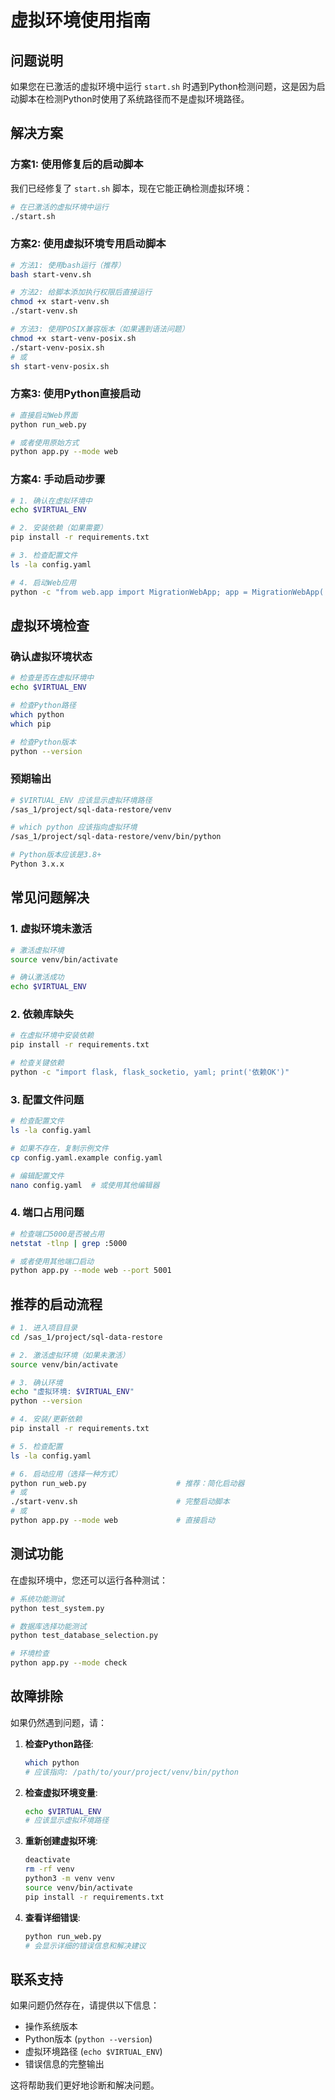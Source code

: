 # 虚拟环境使用指南

## 问题说明

如果您在已激活的虚拟环境中运行 `start.sh` 时遇到Python检测问题，这是因为启动脚本在检测Python时使用了系统路径而不是虚拟环境路径。

## 解决方案

### 方案1: 使用修复后的启动脚本

我们已经修复了 `start.sh` 脚本，现在它能正确检测虚拟环境：

```bash
# 在已激活的虚拟环境中运行
./start.sh
```

### 方案2: 使用虚拟环境专用启动脚本

```bash
# 方法1: 使用bash运行（推荐）
bash start-venv.sh

# 方法2: 给脚本添加执行权限后直接运行
chmod +x start-venv.sh
./start-venv.sh

# 方法3: 使用POSIX兼容版本（如果遇到语法问题）
chmod +x start-venv-posix.sh
./start-venv-posix.sh
# 或
sh start-venv-posix.sh
```

### 方案3: 使用Python直接启动

```bash
# 直接启动Web界面
python run_web.py

# 或者使用原始方式
python app.py --mode web
```

### 方案4: 手动启动步骤

```bash
# 1. 确认在虚拟环境中
echo $VIRTUAL_ENV

# 2. 安装依赖（如果需要）
pip install -r requirements.txt

# 3. 检查配置文件
ls -la config.yaml

# 4. 启动Web应用
python -c "from web.app import MigrationWebApp; app = MigrationWebApp('config.yaml'); app.run()"
```

## 虚拟环境检查

### 确认虚拟环境状态

```bash
# 检查是否在虚拟环境中
echo $VIRTUAL_ENV

# 检查Python路径
which python
which pip

# 检查Python版本
python --version
```

### 预期输出

```bash
# $VIRTUAL_ENV 应该显示虚拟环境路径
/sas_1/project/sql-data-restore/venv

# which python 应该指向虚拟环境
/sas_1/project/sql-data-restore/venv/bin/python

# Python版本应该是3.8+
Python 3.x.x
```

## 常见问题解决

### 1. 虚拟环境未激活

```bash
# 激活虚拟环境
source venv/bin/activate

# 确认激活成功
echo $VIRTUAL_ENV
```

### 2. 依赖库缺失

```bash
# 在虚拟环境中安装依赖
pip install -r requirements.txt

# 检查关键依赖
python -c "import flask, flask_socketio, yaml; print('依赖OK')"
```

### 3. 配置文件问题

```bash
# 检查配置文件
ls -la config.yaml

# 如果不存在，复制示例文件
cp config.yaml.example config.yaml

# 编辑配置文件
nano config.yaml  # 或使用其他编辑器
```

### 4. 端口占用问题

```bash
# 检查端口5000是否被占用
netstat -tlnp | grep :5000

# 或者使用其他端口启动
python app.py --mode web --port 5001
```

## 推荐的启动流程

```bash
# 1. 进入项目目录
cd /sas_1/project/sql-data-restore

# 2. 激活虚拟环境（如果未激活）
source venv/bin/activate

# 3. 确认环境
echo "虚拟环境: $VIRTUAL_ENV"
python --version

# 4. 安装/更新依赖
pip install -r requirements.txt

# 5. 检查配置
ls -la config.yaml

# 6. 启动应用（选择一种方式）
python run_web.py                    # 推荐：简化启动器
# 或
./start-venv.sh                      # 完整启动脚本
# 或
python app.py --mode web             # 直接启动
```

## 测试功能

在虚拟环境中，您还可以运行各种测试：

```bash
# 系统功能测试
python test_system.py

# 数据库选择功能测试
python test_database_selection.py

# 环境检查
python app.py --mode check
```

## 故障排除

如果仍然遇到问题，请：

1. **检查Python路径**:
   ```bash
   which python
   # 应该指向: /path/to/your/project/venv/bin/python
   ```

2. **检查虚拟环境变量**:
   ```bash
   echo $VIRTUAL_ENV
   # 应该显示虚拟环境路径
   ```

3. **重新创建虚拟环境**:
   ```bash
   deactivate
   rm -rf venv
   python3 -m venv venv
   source venv/bin/activate
   pip install -r requirements.txt
   ```

4. **查看详细错误**:
   ```bash
   python run_web.py
   # 会显示详细的错误信息和解决建议
   ```

## 联系支持

如果问题仍然存在，请提供以下信息：

- 操作系统版本
- Python版本 (`python --version`)
- 虚拟环境路径 (`echo $VIRTUAL_ENV`)
- 错误信息的完整输出

这将帮助我们更好地诊断和解决问题。